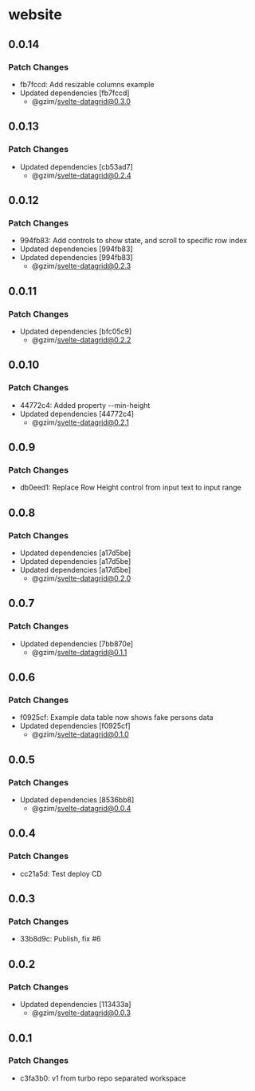 # website

## 0.0.14

### Patch Changes

- fb7fccd: Add resizable columns example
- Updated dependencies [fb7fccd]
  - @gzim/svelte-datagrid@0.3.0

## 0.0.13

### Patch Changes

- Updated dependencies [cb53ad7]
  - @gzim/svelte-datagrid@0.2.4

## 0.0.12

### Patch Changes

- 994fb83: Add controls to show state, and scroll to specific row index
- Updated dependencies [994fb83]
- Updated dependencies [994fb83]
  - @gzim/svelte-datagrid@0.2.3

## 0.0.11

### Patch Changes

- Updated dependencies [bfc05c9]
  - @gzim/svelte-datagrid@0.2.2

## 0.0.10

### Patch Changes

- 44772c4: Added property --min-height
- Updated dependencies [44772c4]
  - @gzim/svelte-datagrid@0.2.1

## 0.0.9

### Patch Changes

- db0eed1: Replace Row Height control from input text to input range

## 0.0.8

### Patch Changes

- Updated dependencies [a17d5be]
- Updated dependencies [a17d5be]
- Updated dependencies [a17d5be]
  - @gzim/svelte-datagrid@0.2.0

## 0.0.7

### Patch Changes

- Updated dependencies [7bb870e]
  - @gzim/svelte-datagrid@0.1.1

## 0.0.6

### Patch Changes

- f0925cf: Example data table now shows fake persons data
- Updated dependencies [f0925cf]
  - @gzim/svelte-datagrid@0.1.0

## 0.0.5

### Patch Changes

- Updated dependencies [8536bb8]
  - @gzim/svelte-datagrid@0.0.4

## 0.0.4

### Patch Changes

- cc21a5d: Test deploy CD

## 0.0.3

### Patch Changes

- 33b8d9c: Publish, fix #6

## 0.0.2

### Patch Changes

- Updated dependencies [113433a]
  - @gzim/svelte-datagrid@0.0.3

## 0.0.1

### Patch Changes

- c3fa3b0: v1 from turbo repo separated workspace
